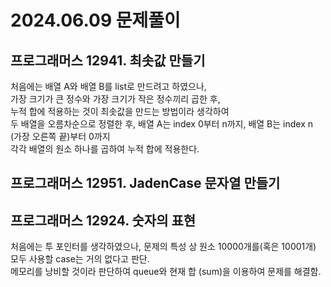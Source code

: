 # 2024.06.09 문제풀이

## 프로그래머스 12941. 최솟값 만들기
처음에는 배열 A와 배열 B를 list로 만드려고 하였으나,<br>
가장 크기가 큰 정수와 가장 크기가 작은 정수끼리 곱한 후,<br>
누적 합에 적용하는 것이 최솟값을 만드는 방법이라 생각하여<br>
두 배열을 오름차순으로 정렬한 후, 배열 A는 index 0부터 n까지, 배열 B는 index n (가장 오른쪽 끝)부터 0까지<br>
각각 배열의 원소 하나를 곱하여 누적 합에 적용한다.


## 프로그래머스 12951. JadenCase 문자열 만들기


## 프로그래머스 12924. 숫자의 표현
처음에는 투 포인터를 생각하였으나, 문제의 특성 상 원소 10000개를(혹은 10001개) 모두 사용할 case는 거의 없다고 판단.<br>
메모리를 낭비할 것이라 판단하여 queue와 현재 합 (sum)을 이용하여 문제를 해결함.
